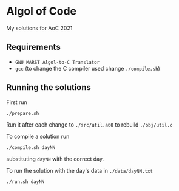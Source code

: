 # Algol of Code

My solutions for AoC 2021

## Requirements
- `GNU MARST Algol-to-C Translator`
- `gcc` (to change the C compiler used change `./compile.sh`)

## Running the solutions

First run
```shell
./prepare.sh
```
Run it after each change to `./src/util.a60` to rebuild `./obj/util.o`

To compile a solution run
```shell
./compile.sh dayNN
```
substituting `dayNN` with the correct day.

To run the solution with the day's data in `./data/dayNN.txt`
```shell
./run.sh dayNN
```

